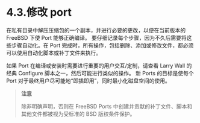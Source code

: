 # 4.3.修改 port

在私有目录中解压压缩包的一个副本，并进行必要的更改，以便在当前版本的 FreeBSD 下使 Port 能够正确编译。
要仔细记录每个步骤，因为不久后需要将这些步骤自动化。在 Port 完成时，所有操作，包括删除、添加或修改文件，都必须可以使用自动化脚本或补丁文件来执行。

如果 Port 在编译或安装时需要进行重要的用户交互/定制，请查看 Larry Wall 的经典 Configure 脚本之一，然后可能进行类似的操作。
新 Ports 的目标是使每个 Port 对于最终用户尽可能地“即插即用”，同时最小化磁盘空间的使用。

> **注意**
> 
> 除非明确声明，否则在 FreeBSD  Ports 中创建并贡献的补丁文件、脚本和其他文件都被视为受标准的 BSD 版权条件保护。

